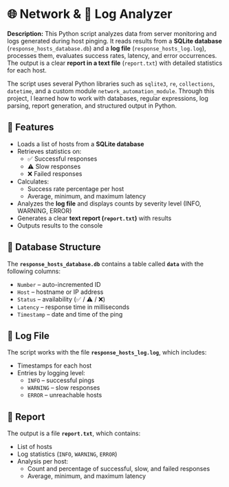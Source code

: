 # 🌐 Network & 📑 Log Analyzer

**Description:**
This Python script analyzes data from server monitoring and logs generated during host pinging. It reads results from a **SQLite database** (`response_hosts_database.db`) and a **log file** (`response_hosts_log.log`), processes them, evaluates success rates, latency, and error occurrences. 
The output is a clear **report in a text file** (`report.txt`) with detailed statistics for each host.

The script uses several Python libraries such as `sqlite3`, `re`, `collections`, `datetime`, and a custom module `network_automation_module`. Through this project, I learned how to work with databases, regular expressions, log parsing, report generation, and structured output in Python.

## 🔧 Features
- Loads a list of hosts from a **SQLite database**
- Retrieves statistics on:
  - ✅ Successful responses
  - ⚠️ Slow responses
  - ❌ Failed responses
- Calculates:
  - Success rate percentage per host
  - Average, minimum, and maximum latency
- Analyzes the **log file** and displays counts by severity level (INFO, WARNING, ERROR)
- Generates a clear **text report (`report.txt`)** with results
- Outputs results to the console

## 📂 Database Structure
The **`response_hosts_database.db`** contains a table called **`data`** with the following columns:
- `Number` – auto-incremented ID
- `Host` – hostname or IP address
- `Status` – availability (✅ / ⚠️ / ❌)
- `Latency` – response time in milliseconds
- `Timestamp` – date and time of the ping

## 📝 Log File
The script works with the file **`response_hosts_log.log`**, which includes:
- Timestamps for each host
- Entries by logging level:
  - `INFO` – successful pings
  - `WARNING` – slow responses
  - `ERROR` – unreachable hosts

## 📑 Report
The output is a file **`report.txt`**, which contains:
- List of hosts
- Log statistics (`INFO`, `WARNING`, `ERROR`)
- Analysis per host:
  - Count and percentage of successful, slow, and failed responses
  - Average, minimum, and maximum latency

